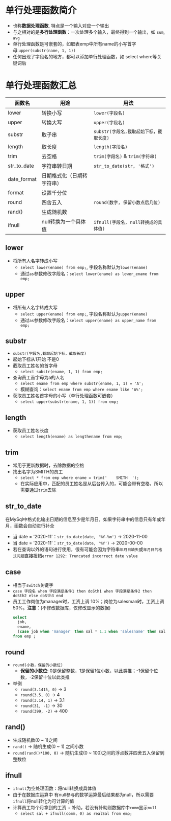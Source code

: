 # 单行处理函数简介
* 也称**数据处理函数**, 特点是一个输入对应一个输出
* 与之相对的是**多行处理函数**：一次处理多个输入，最终得到一个输出，如 `sum`, `avg`
* 单行处理函数是可嵌套的，如取表emp中所有name的小写首字母:`upper(substr(name, 1, 1))`
* 任何出现了字段名的地方，都可以添加单行处理函数，如 select where等关键词后

# 单行处理函数汇总
|函数名|用途|用法|
|--|--|--|
|lower|转换小写|`lower(字段名)`|
|upper|转换大写|`upper(字段名)`|
|substr|取子串|`substr(字段名,截取起始下标，截取长度)`|
|length|取长度|`length(字段名)`|
|trim|去空格|`trim(字段名)` & `trim(字符串)`|
|str_to_date|字符串转日期|`str_to_date(str, '格式')`|
|date_format|日期格式化（日期转字符串）|
|format|设置千分位|
|round|四舍五入|`round(数字, 保留小数点后几位)`|
|rand()|生成随机数|
|ifnull|null转换为一个具体值|`ifnull(字段名, null转换成的具体值)`|

## lower
* 将所有人名字转成小写
  * `select lower(ename) from emp;`, 字段名称默认为`lower(ename)`
  * 通过`as`参数修改字段名：`select lower(ename) as lower_ename from emp;`

## upper
* 将所有人名字转成大写
  * `select upper(ename) from emp;`, 字段名称默认为`upper(ename)`
  * 通过`as`参数修改字段名：`select upper(ename) as upper_name from emp;`

## substr
* `substr(字段名,截取起始下标，截取长度)`
* 起始下标从1开始 不是0
* 截取员工姓名的首字母
  * `select substr(ename, 1, 1) from emp;`
* 查询员工首字母为a的人名
  * `select ename from emp where substr(ename, 1, 1) = 'A';`
  * 模糊查询：`select ename from emp where ename like 'A%';`
* 获取员工姓名首字母的小写（单行处理函数可嵌套）
  * `select upper(substr(ename, 1, 1)) from emp;`

## length
* 获取员工姓名长度
  * `select length(ename) as lengthename from emp;`

## trim
* 常用于更新数据时，去除数据的空格
* 找出名字为SMITH的员工
  * `select * from emp where ename = trim('    SMITH  ');`
  * 在实际应用中，匹配的员工姓名是从后台传入的，可能会带有空格，所以需要通过`trim`去除

## str_to_date
在MySql中格式化输出日期的信息至少是年月日，如果字符串中的信息只有年或年月，函数会自动进行补全
* 当 date = '2020-11'：`str_to_date(date, '%Y-%m')` -> 2020-11-00
* 当 date = '2020-11'：`str_to_date(date, '%Y')` -> 2020-00-00
* 若在查询以外的语句进行使用，很有可能会因为字符串`年月日缺失`或`年月日的格式问题`直接报错`error 1292: Truncated incorrect date value`

## case
* 相当于`switch`关键字
* `case 字段名 when 字段满足条件1 then doSth1 when 字段满足条件2 then doSth2 else doSth3 end`
* 员工工作岗位为manager时，工资上调 10%；岗位为salesman时，工资上调 50%。**注意**：(不修改数据库，仅修改显示的数据)
    ```sql
    select 
      job,
      ename,
      (case job when 'manager' then sal * 1.1 when 'salesname' then sal * 1.5 else sal end) as newSal,
    from emp ;
    ```

## round
* `round(小数，保留的小数位)`
  * **保留的小数位**: 0是保留整数，1是保留1位小数，以此类推；-1保留个位数，-2保留十位以此类推
* 举例
  * `round(3.1415, 0)` -> 3
  * `round(3.5, 0)` -> 4
  * `round(3.14, 1)` -> 3.1
  * `round(31, -1)` -> 30
  * `round(399, -2)` -> 400

## rand()
* 生成随机数(0 ~ 1)之间
* `rand()` -> 随机生成(0 ~ 1) 之间小数
* `round(rand()*100, 0)` -> 随机生成(0 ~ 100)之间的浮点数并四舍五入保留到整数位

## ifnull
* `ifnull`为空处理函数：将null转换成具体值
* 由于在数据库运算中 有null参与的数学运算最后结果都为null，所以需要`ifnull`将null转化为可计算的值
* 计算员工每个月拿到的工资 + 补助，若没有补助则数据库中`comm`显示`null`
  * `select sal + ifnull(comm, 0) as realSal from emp;`









